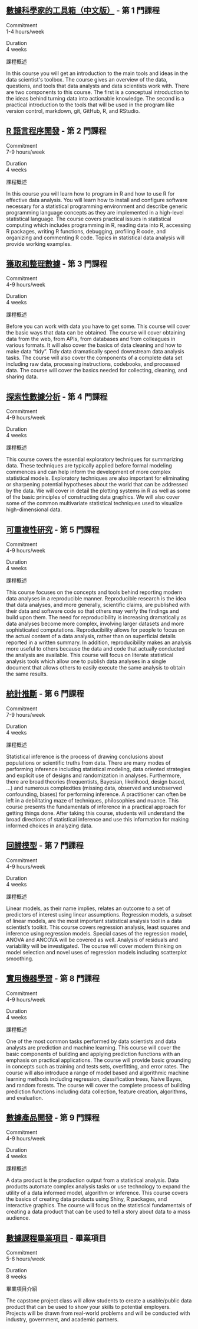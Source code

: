 ## [數據科學家的工具箱（中文版）](https://www.coursera.org/course/datascitoolbox) - 第 1 門課程

Commitment  
1-4 hours/week

Duration  
4 weeks

課程概述

In this course you will get an introduction to the main tools and ideas in the data scientist's toolbox. The course gives an overview of the data, questions, and tools that data analysts and data scientists work with. There are two components to this course. The first is a conceptual introduction to the ideas behind turning data into actionable knowledge. The second is a practical introduction to the tools that will be used in the program like version control, markdown, git, GitHub, R, and RStudio.


## [R 語言程序開發](https://www.coursera.org/course/rprog) - 第 2 門課程

Commitment  
7-9 hours/week

Duration  
4 weeks

課程概述

In this course you will learn how to program in R and how to use R for effective data analysis. You will learn how to install and configure software necessary for a statistical programming environment and describe generic programming language concepts as they are implemented in a high-level statistical language. The course covers practical issues in statistical computing which includes programming in R, reading data into R, accessing R packages, writing R functions, debugging, profiling R code, and organizing and commenting R code. Topics in statistical data analysis will provide working examples.


## [獲取和整理數據](https://www.coursera.org/course/getdata) - 第 3 門課程

Commitment  
4-9 hours/week

Duration  
4 weeks

課程概述

Before you can work with data you have to get some. This course will cover the basic ways that data can be obtained. The course will cover obtaining data from the web, from APIs, from databases and from colleagues in various formats. It will also cover the basics of data cleaning and how to make data “tidy”. Tidy data dramatically speed downstream data analysis tasks. The course will also cover the components of a complete data set including raw data, processing instructions, codebooks, and processed data. The course will cover the basics needed for collecting, cleaning, and sharing data.



## [探索性數據分析](https://www.coursera.org/course/exdata) - 第 4 門課程

Commitment  
4-9 hours/week

Duration  
4 weeks

課程概述

This course covers the essential exploratory techniques for summarizing data. These techniques are typically applied before formal modeling commences and can help inform the development of more complex statistical models. Exploratory techniques are also important for eliminating or sharpening potential hypotheses about the world that can be addressed by the data. We will cover in detail the plotting systems in R as well as some of the basic principles of constructing data graphics. We will also cover some of the common multivariate statistical techniques used to visualize high-dimensional data.

## [可重複性研究](https://www.coursera.org/course/repdata) - 第 5 門課程

Commitment  
4-9 hours/week

Duration  
4 weeks

課程概述

This course focuses on the concepts and tools behind reporting modern data analyses in a reproducible manner. Reproducible research is the idea that data analyses, and more generally, scientific claims, are published with their data and software code so that others may verify the findings and build upon them.  The need for reproducibility is increasing dramatically as data analyses become more complex, involving larger datasets and more sophisticated computations. Reproducibility allows for people to focus on the actual content of a data analysis, rather than on superficial details reported in a written summary. In addition, reproducibility makes an analysis more useful to others because the data and code that actually conducted the analysis are available. This course will focus on literate statistical analysis tools which allow one to publish data analyses in a single document that allows others to easily execute the same analysis to obtain the same results.

## [統計推斷](https://www.coursera.org/course/statinference) - 第 6 門課程

Commitment  
7-9 hours/week

Duration  
4 weeks

課程概述

Statistical inference is the process of drawing conclusions about populations or scientific truths from data. There are many modes of performing inference including statistical modeling, data oriented strategies and explicit use of designs and randomization in analyses. Furthermore, there are broad theories (frequentists, Bayesian, likelihood, design based, …) and numerous complexities (missing data, observed and unobserved confounding, biases) for performing inference. A practitioner can often be left in a debilitating maze of techniques, philosophies and nuance. This course presents the fundamentals of inference in a practical approach for getting things done. After taking this course, students will understand the broad directions of statistical inference and use this information for making informed choices in analyzing data.

## [回歸模型](https://www.coursera.org/course/regmods) - 第 7 門課程

Commitment  
4-9 hours/week

Duration  
4 weeks

課程概述

Linear models, as their name implies, relates an outcome to a set of predictors of interest using linear assumptions.  Regression models, a subset of linear models, are the most important statistical analysis tool in a data scientist’s toolkit. This course covers regression analysis, least squares and inference using regression models. Special cases of the regression model, ANOVA and ANCOVA will be covered as well. Analysis of residuals and variability will be investigated. The course will cover modern thinking on model selection and novel uses of regression models including scatterplot smoothing.

## [實用機器學習](https://www.coursera.org/course/predmachlearn)  - 第 8 門課程

Commitment  
4-9 hours/week

Duration  
4 weeks

課程概述

One of the most common tasks performed by data scientists and data analysts are prediction and machine learning. This course will cover the basic components of building and applying prediction functions with an emphasis on practical applications. The course will provide basic grounding in concepts such as training and tests sets, overfitting, and error rates. The course will also introduce a range of model based and algorithmic machine learning methods including regression, classification trees, Naive Bayes, and random forests. The course will cover the complete process of building prediction functions including data collection, feature creation, algorithms, and evaluation.

## [數據產品開發](https://www.coursera.org/course/devdataprod) - 第 9 門課程

Commitment  
4-9 hours/week

Duration  
4 weeks

課程概述

A data product is the production output from a statistical analysis. Data products automate complex analysis tasks or use technology to expand the utility of a data informed model, algorithm or inference. This course covers the basics of creating data products using Shiny, R packages, and interactive graphics. The course will focus on the statistical fundamentals of creating a data product that can be used to tell a story about data to a mass audience.

## [數據課程畢業項目](https://www.coursera.org/course/dsscapstone) - 畢業項目

Commitment  
5-6 hours/week

Duration  
8 weeks

畢業項目介紹

The capstone project class will allow students to create a usable/public data product that can be used to show your skills to potential employers. Projects will be drawn from real-world problems and will be conducted with industry, government, and academic partners. 
